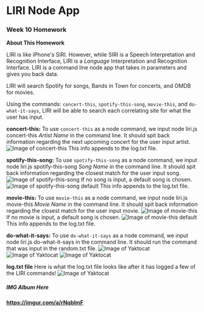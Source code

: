 # LIRI Node App

### Week 10 Homework
**About This Homework**

LIRI is like iPhone's SIRI. However, while SIRI is a Speech Interpretation and Recognition Interface, LIRI is a _Language_ Interpretation and Recognition Interface. LIRI is a command line node app that takes in parameters and gives you back data.

LIRI will search Spotify for songs, Bands in Town for concerts, and OMDB for movies.

Using the commands: `concert-this`, `spotify-this-song`, `movie-this`, and `do-what-it-says`, LIRI will be able to search each correlating site for what the user has input.

**concert-this:**
To use `concert-this` as a node command, we input node liri.js concert-this *Artist Name* in the command line.
It should spit back information regarding the next upcoming concert for the user input artist.
![Image of concert-this](https://imgur.com/y4th8y9)
This info appends to the log.txt file.

**spotify-this-song:**
To use `spotify-this-song` as a node command, we input node liri.js spotify-this-song *Song Name* in the command line.
It should spit back information regarding the closest match for the user input song.
![Image of spotify-this-song](https://imgur.com/F2cS0NT)
If no song is input, a default song is chosen.
![Image of spotify-this-song default](https://imgur.com/lYsEXQq)
This info appends to the log.txt file.

**movie-this:**
To use `movie-this` as a node command, we input node liri.js movie-this *Movie Name* in the command line.
It should spit back information regarding the closest match for the user input movie.
![Image of movie-this](https://imgur.com/FyqL7Fd)
If no movie is input, a default song is chosen.
![Image of movie-this default](https://imgur.com/MBD8CfZ)
This info appends to the log.txt file.

**do-what-it-says:**
To use `do-what-it-says` as a node command, we input node liri.js do-what-it-says in the command line.
It should run the command that was input in the random.txt file.
![Image of Yaktocat](https://imgur.com/4MCpamW)
![Image of Yaktocat](https://imgur.com/8AmcTo3)
![Image of Yaktocat](https://imgur.com/ebLb3vG)

**log.txt file**
Here is what the log.txt file looks like after it has logged a few of the LIRI commands!
![Image of Yaktocat](https://imgur.com/mowiJgr)


##### IMG Album Here
**https://imgur.com/a/rNqblmF**
